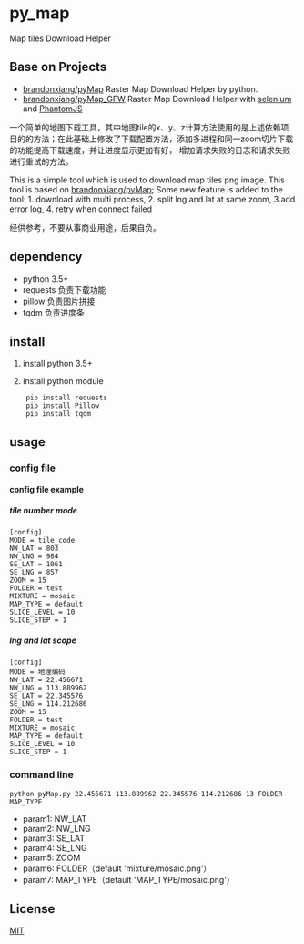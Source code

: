 # py_map

Map tiles Download Helper

## Base on Projects

 - [brandonxiang/pyMap](https://github.com/brandonxiang/pyMap) Raster Map Download Helper by python.
 - [brandonxiang/pyMap_GFW](https://github.com/brandonxiang/pyMap_GFW) Raster Map Download Helper with [selenium](https://github.com/SeleniumHQ/selenium/) and [PhantomJS](http://phantomjs.org/)


一个简单的地图下载工具，其中地图tile的x、y、z计算方法使用的是上述依赖项目的的方法；在此基础上修改了下载配置方法，添加多进程和同一zoom切片下载的功能提高下载速度，并让进度显示更加有好，
增加请求失败的日志和请求失败进行重试的方法。

This is a simple tool which is used to download map tiles png image. This tool is based on  [brandonxiang/pyMap](https://github.com/brandonxiang/pyMap);
Some new feature is added to the tool: 1. download with multi process, 2. split lng and lat at same zoom, 3.add error log, 4. retry when connect failed


经供参考，不要从事商业用途，后果自负。

## dependency

- python 3.5+
- requests 负责下载功能
- pillow 负责图片拼接
- tqdm 负责进度条

## install

1. install python 3.5+

2. install python module
```
    pip install requests
    pip install Pillow
    pip install tqdm
```

## usage

### config file

#### config file example

##### tile number mode

```
[config]
MODE = tile_code
NW_LAT = 803
NW_LNG = 984
SE_LAT = 1061
SE_LNG = 857
ZOOM = 15
FOLDER = test
MIXTURE = mosaic
MAP_TYPE = default
SLICE_LEVEL = 10
SLICE_STEP = 1
```

##### lng and lat scope

```
[config]
MODE = 地理编码
NW_LAT = 22.456671
NW_LNG = 113.889962
SE_LAT = 22.345576
SE_LNG = 114.212686
ZOOM = 15
FOLDER = test
MIXTURE = mosaic
MAP_TYPE = default
SLICE_LEVEL = 10
SLICE_STEP = 1
```


### command line

```
python pyMap.py 22.456671 113.889962 22.345576 114.212686 13 FOLDER MAP_TYPE

```

- param1: NW_LAT
- param2: NW_LNG
- param3: SE_LAT
- param4: SE_LNG
- param5: ZOOM
- param6: FOLDER（default 'mixture/mosaic.png'）
- param7: MAP_TYPE（default 'MAP_TYPE/mosaic.png'）


## License

[MIT](LICENSE)
